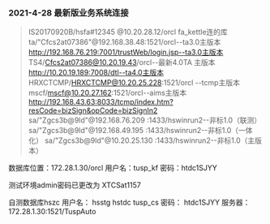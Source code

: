  ### 2021-4-28 最新版业务系统连接

> IS20170920B/hsfa#12345 @10.20.28.12/orcl  fa_kettle连的库
> ta/"Cfcs2at07386"@192.168.38.48:1521/orcl--ta3.0主版本
> http://192.168.76.219:7001/trustWeb/login.jsp--ta3.0主版本
> TS4/Cfcs2at07386@10.20.19.43/orcl--最新4.0TA 主版本
> http://10.20.19.189:7008/dtl--ta4.0主版本
> HRXCTCMP/HRXCTCMP@10.20.25.228:1521/orcl    --tcmp主版本
> mscf/mscf@10.20.27.162:1521/orcl--aims主版本
> http://192.168.43.63:8033/tcmp/index.htm?resCode=bizSign&opCode=bizSignIn2
> sa/"Zgcs3b@9ld"@192.168.76.209 :1433/hswinrun2--非标1.0（联测）
> sa/"Zgcs3b@9ld"@192.168.49.195 :1433/hswinrun2--非标1.0（一体化）
> sa/"Zgcs3b@9ld"@10.20.25.130 :1433/hswinrun2--非标1.0（主版本）



数据库位置：172.28.1.30/orcl
 用户名：tusp_kf
 密码：htdc1SJYY

 测试环境admin密码已更改为 XTCSat1157

 

 自测数据库hszc
 用户名：
 hsstg hstdc  tusp_cs
 密码： htdc1SJYY
 服务器：
 172.28.1.30:1521/TuspAuto